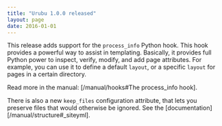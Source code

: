 ```yaml
---
title: "Urubu 1.0.0 released"
layout: page 
date: 2016-01-01
---
```


This release adds support for the `process_info` Python hook.  This hook
provides a powerful way to assist in templating. Basically, it provides full
Python power to inspect, verify, modify, and add page attributes. For example,
you can use it to define a default `layout`, or a specific `layout` 
for pages in a certain directory.

Read more in the manual: [/manual/hooks#The process_info hook].

There is also a new `keep_files` configuration attribute, that lets you
preserve files that would otherwise be ignored.  See the
[documentation][/manual/structure#_siteyml].
